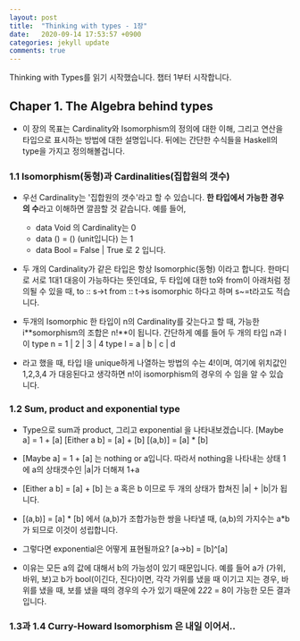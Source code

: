```yaml
---
layout: post
title:  "Thinking with types - 1장"
date:   2020-09-14 17:53:57 +0900
categories: jekyll update
comments: true
---
```


Thinking with Types를 읽기 시작했습니다. 챕터 1부터 시작합니다.
## Chaper 1. The Algebra behind types

- 이 장의 목표는 Cardinality와 Isomorphism의 정의에 대한 이해, 그리고 연산을 타입으로 표시하는 방법에 대한 설명입니다. 뒤에는 간단한 수식들을 Haskell의 type을 가지고 정의해볼겁니다.

### 1.1 Isomorphism(동형)과 Cardinalities(집합원의 갯수)

- 우선 Cardinality는 '집합원의 갯수'라고 할 수 있습니다. **한 타입에서 가능한 경우의 수**라고 이해하면 깔끔할 것 같습니다. 예를 들어,
    - data Void 의 Cardinality는 0
    - data () = () (unit입니다) 는 1
    - data Bool = False | True 로 2 입니다.

- 두 개의 Cardinality가 같은 타입은 항상 Isomorphic(동형) 이라고 합니다. 한마디로 서로 1대1 대응이 가능하다는 뜻인데요, 두 타입에 대한 to와 from이 아래처럼 정의될 수 있을 때,
to :: s->t
from :: t->s
isomorphic 하다고 하며 s~=t라고도 적습니다. 

- 두개의 Isomorphic 한 타입이 n의 Cardinality를 갖는다고 할 때, 가능한 i**somorphism의 조합은 n!**이 됩니다. 간단하게 예를 들어 두 개의 타입 n과 l이 
type n = 1 | 2 | 3 | 4
type l = a | b | c | d
- 라고 했을 때, 타입 l을 unique하게 나열하는 방법의 수는 4!이며, 여기에 위치값인 1,2,3,4 가 대응된다고 생각하면 n!이 isomorphism의 경우의 수 임을 알 수 있습니다. 

### 1.2 Sum, product and exponential type

- Type으로 sum과 product, 그리고 exponential 을 나타내보겠습니다.
[Maybe a] = 1 + [a]
[Either a b] = [a] + [b]
[(a,b)] = [a] * [b]

- [Maybe a] = 1 + [a] 는 nothing or a입니다. 따라서 nothing을 나타내는 상태 1에 a의 상태갯수인 |a|가 더해져 1+a
- [Either a b] = [a] + [b] 는 a 혹은 b 이므로 두 개의 상태가 합쳐진 |a| + |b|가 됩니다.
- [(a,b)] = [a] * [b] 에서 (a,b)가 조합가능한 쌍을 나타낼 때, (a,b)의 가지수는 a*b가 되므로 이것이 성립합니다.

- 그렇다면 exponential은 어떻게 표현될까요?
[a->b] = [b]^[a] 
- 이유는 모든 a의 값에 대해서 b의 가능성이 있기 때문입니다. 예를 들어 a가 (가위, 바위, 보)고 b가 bool(이긴다, 진다)이면, 각각 가위를 냈을 때 이기고 지는 경우, 바위를 냈을 때, 보를 냈을 때의 경우의 수가 있기 때문에 2*2*2 = 8이 가능한 모든 결과입니다.


### 1.3과 1.4 Curry-Howard Isomorphism 은 내일 이어서.. 


